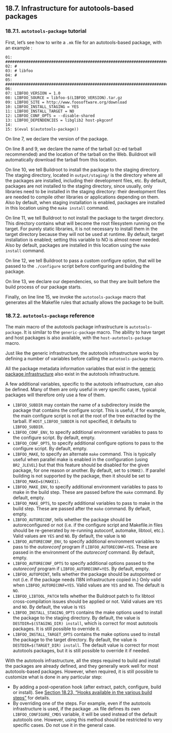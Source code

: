 ## 18.7. Infrastructure for autotools-based packages

### 18.7.1. `autotools-package` tutorial

First, let’s see how to write a `.mk` file for an autotools-based package, with an example :

```
01: ################################################################################
02: #
03: # libfoo
04: #
05: ################################################################################
06:
07: LIBFOO_VERSION = 1.0
08: LIBFOO_SOURCE = libfoo-$(LIBFOO_VERSION).tar.gz
09: LIBFOO_SITE = http://www.foosoftware.org/download
10: LIBFOO_INSTALL_STAGING = YES
11: LIBFOO_INSTALL_TARGET = NO
12: LIBFOO_CONF_OPTS = --disable-shared
13: LIBFOO_DEPENDENCIES = libglib2 host-pkgconf
14:
15: $(eval $(autotools-package))
```

On line 7, we declare the version of the package.

On line 8 and 9, we declare the name of the tarball (xz-ed tarball recommended) and the location of the tarball on the Web. Buildroot will automatically download the tarball from this location.

On line 10, we tell Buildroot to install the package to the staging directory. The staging directory, located in `output/staging/` is the directory where all the packages are installed, including their development files, etc. By default, packages are not installed to the staging directory, since usually, only libraries need to be installed in the staging directory: their development files are needed to compile other libraries or applications depending on them. Also by default, when staging installation is enabled, packages are installed in this location using the `make install` command.

On line 11, we tell Buildroot to not install the package to the target directory. This directory contains what will become the root filesystem running on the target. For purely static libraries, it is not necessary to install them in the target directory because they will not be used at runtime. By default, target installation is enabled; setting this variable to NO is almost never needed. Also by default, packages are installed in this location using the `make install` command.

On line 12, we tell Buildroot to pass a custom configure option, that will be passed to the `./configure` script before configuring and building the package.

On line 13, we declare our dependencies, so that they are built before the build process of our package starts.

Finally, on line line 15, we invoke the `autotools-package` macro that generates all the Makefile rules that actually allows the package to be built.

### 18.7.2. `autotools-package` reference

The main macro of the autotools package infrastructure is `autotools-package`. It is similar to the `generic-package` macro. The ability to have target and host packages is also available, with the `host-autotools-package` macro.

Just like the generic infrastructure, the autotools infrastructure works by defining a number of variables before calling the `autotools-package` macro.

All the package metadata information variables that exist in the [generic package infrastructure](https://buildroot.org/downloads/manual/manual.html#generic-package-reference) also exist in the autotools infrastructure.

A few additional variables, specific to the autotools infrastructure, can also be defined. Many of them are only useful in very specific cases, typical packages will therefore only use a few of them.

- `LIBFOO_SUBDIR` may contain the name of a subdirectory inside the package that contains the configure script. This is useful, if for example, the main configure script is not at the root of the tree extracted by the tarball. If `HOST_LIBFOO_SUBDIR` is not specified, it defaults to `LIBFOO_SUBDIR`.
- `LIBFOO_CONF_ENV`, to specify additional environment variables to pass to the configure script. By default, empty.
- `LIBFOO_CONF_OPTS`, to specify additional configure options to pass to the configure script. By default, empty.
- `LIBFOO_MAKE`, to specify an alternate `make` command. This is typically useful when parallel make is enabled in the configuration (using `BR2_JLEVEL`) but that this feature should be disabled for the given package, for one reason or another. By default, set to `$(MAKE)`. If parallel building is not supported by the package, then it should be set to `LIBFOO_MAKE=$(MAKE1)`.
- `LIBFOO_MAKE_ENV`, to specify additional environment variables to pass to make in the build step. These are passed before the `make` command. By default, empty.
- `LIBFOO_MAKE_OPTS`, to specify additional variables to pass to make in the build step. These are passed after the `make` command. By default, empty.
- `LIBFOO_AUTORECONF`, tells whether the package should be autoreconfigured or not (i.e. if the configure script and Makefile.in files should be re-generated by re-running autoconf, automake, libtool, etc.). Valid values are `YES` and `NO`. By default, the value is `NO`
- `LIBFOO_AUTORECONF_ENV`, to specify additional environment variables to pass to the *autoreconf* program if `LIBFOO_AUTORECONF=YES`. These are passed in the environment of the *autoreconf* command. By default, empty.
- `LIBFOO_AUTORECONF_OPTS` to specify additional options passed to the *autoreconf* program if `LIBFOO_AUTORECONF=YES`. By default, empty.
- `LIBFOO_AUTOPOINT`, tells whether the package should be autopointed or not (i.e. if the package needs I18N infrastructure copied in.) Only valid when `LIBFOO_AUTORECONF=YES`. Valid values are `YES` and `NO`. The default is `NO`.
- `LIBFOO_LIBTOOL_PATCH` tells whether the Buildroot patch to fix libtool cross-compilation issues should be applied or not. Valid values are `YES` and `NO`. By default, the value is `YES`
- `LIBFOO_INSTALL_STAGING_OPTS` contains the make options used to install the package to the staging directory. By default, the value is `DESTDIR=$(STAGING_DIR) install`, which is correct for most autotools packages. It is still possible to override it.
- `LIBFOO_INSTALL_TARGET_OPTS` contains the make options used to install the package to the target directory. By default, the value is `DESTDIR=$(TARGET_DIR) install`. The default value is correct for most autotools packages, but it is still possible to override it if needed.

With the autotools infrastructure, all the steps required to build and install the packages are already defined, and they generally work well for most autotools-based packages. However, when required, it is still possible to customize what is done in any particular step:

- By adding a post-operation hook (after extract, patch, configure, build or install). See [Section 18.23, “Hooks available in the various build steps”](https://buildroot.org/downloads/manual/manual.html#hooks) for details.
- By overriding one of the steps. For example, even if the autotools infrastructure is used, if the package `.mk` file defines its own `LIBFOO_CONFIGURE_CMDS` variable, it will be used instead of the default autotools one. However, using this method should be restricted to very specific cases. Do not use it in the general case.
